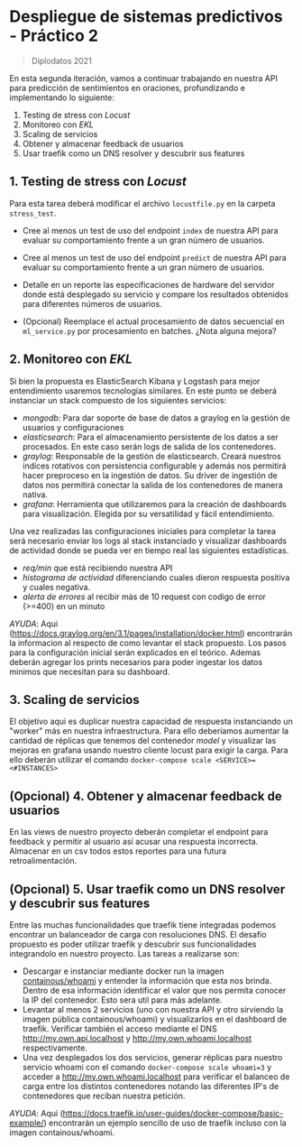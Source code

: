 # Despliegue de sistemas predictivos - Práctico 2
> Diplodatos 2021

En esta segunda iteración, vamos a continuar trabajando en nuestra API para predicción de sentimientos en oraciones, profundizando e implementando lo siguiente:

1. Testing de stress con *Locust*
2. Monitoreo con *EKL*
3. Scaling de servicios
4. Obtener y almacenar feedback de usuarios
5. Usar traefik como un DNS resolver y descubrir sus features

## 1. Testing de stress con *Locust*

Para esta tarea deberá modificar el archivo `locustfile.py` en la carpeta `stress_test`.

- Cree al menos un test de uso del endpoint `index` de nuestra API para evaluar su comportamiento frente a un gran número de usuarios.

- Cree al menos un test de uso del endpoint `predict` de nuestra API para evaluar su comportamiento frente a un gran número de usuarios.

- Detalle en un reporte las especificaciones de hardware del servidor donde está desplegado su servicio y compare los resultados obtenidos para diferentes números de usuarios.

- (Opcional) Reemplace el actual procesamiento de datos secuencial en `ml_service.py` por procesamiento en batches. ¿Nota alguna mejora?

## 2. Monitoreo con *EKL*

Si bien la propuesta es ElasticSearch Kibana y Logstash para mejor entendimiento usaremos tecnologías similares. En este punto se deberá instanciar un stack compuesto de los siguientes servicios:
  - *mongodb*: Para dar soporte de base de datos a graylog en la gestión de usuarios y configuraciones
  - *elasticsearch*: Para el almacenamiento persistente de los datos a ser procesados. En este caso serán logs de salida de los contenedores.
  - *graylog*: Responsable de la gestión de elasticsearch. Creará nuestros indices rotativos con persistencia configurable y además nos permitirá hacer preproceso en la ingestión de datos. Su driver de ingestión de datos nos permitirá conectar la salida de los contenedores de manera nativa.
  - *grafana*: Herramienta que utilizaremos para la creación de dashboards para visualización. Elegida por su versatilidad y fácil entendimiento.

Una vez realizadas las configuraciones iniciales para completar la tarea será necesario enviar los logs al stack instanciado y visualizar dashboards de actividad donde se pueda ver en tiempo real las siguientes estadísticas.

- *req/min* que está recibiendo nuestra API
- *histograma de actividad* diferenciando cuales dieron respuesta positiva y cuales negativa.
- *alerta de errores* al recibir más de 10 request con codigo de error (>=400) en un minuto

*AYUDA*: Aqui (https://docs.graylog.org/en/3.1/pages/installation/docker.html) encontrarán la informacion al respecto de como levantar el stack propuesto. Los pasos para la configuración inicial serán explicados en el teórico. Ademas deberán agregar los prints necesarios para poder ingestar los datos minimos que necesitan para su dashboard.

## 3. Scaling de servicios

El objetivo aqui es duplicar nuestra capacidad de respuesta instanciando un "worker" más en nuestra infraestructura. Para ello deberíamos aumentar la cantidad de réplicas que tenemos del contenedor *model* y visualizar las mejoras en grafana usando nuestro cliente locust para exigir la carga. Para ello deberán utilizar el comando `docker-compose scale <SERVICE>=<#INSTANCES>`

## (Opcional) 4. Obtener y almacenar feedback de usuarios
En las views de nuestro proyecto deberán completar el endpoint para feedback y permitir al usuario así acusar una respuesta incorrecta. Almacenar en un csv todos estos reportes para una futura retroalimentación.

## (Opcional) 5. Usar traefik como un DNS resolver y descubrir sus features
Entre las muchas funcionalidades que traefik tiene integradas podemos encontrar un balanceador de carga con resoluciones DNS.
El desafío propuesto es poder utilizar traefik y descubrir sus funcionalidades integrandolo en nuestro proyecto. Las tareas a realizarse son:

- Descargar e instanciar mediante docker run la imagen [containous/whoami](https://hub.docker.com/r/containous/whoami) y entender la información que esta nos brinda. Dentro de esa información identificar el valor que nos permita conocer la IP del contenedor. Esto sera util para más adelante.
- Levantar al menos 2 servicios (uno con nuestra API y otro sirviendo la imagen pública containous/whoami) y visualizarlos en el dashboard de traefik. Verificar también el acceso mediante el DNS http://my.own.api.localhost y http://my.own.whoami.localhost respectivamente.
- Una vez desplegados los dos servicios, generar réplicas para nuestro servicio whoami con el comando `docker-compose scale whoami=3` y acceder a http://my.own.whoami.localhost para verificar el balanceo de carga entre los distintos contenedores notando las diferentes IP's de contenedores que reciban nuestra petición.

*AYUDA*: Aqui (https://docs.traefik.io/user-guides/docker-compose/basic-example/) encontrarán un ejemplo sencillo de uso de traefik incluso con la imagen containous/whoami.
